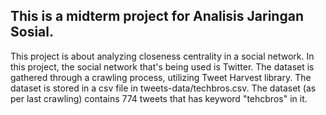 ## This is a midterm project for Analisis Jaringan Sosial.
This project is about analyzing closeness centrality in a social network. In this project, the social network that's being used is Twitter. The dataset is gathered through a crawling process, utilizing Tweet Harvest library. The dataset is stored in a csv file in tweets-data/techbros.csv. The dataset (as per last crawling) contains 774 tweets that has keyword "tehcbros" in it.
